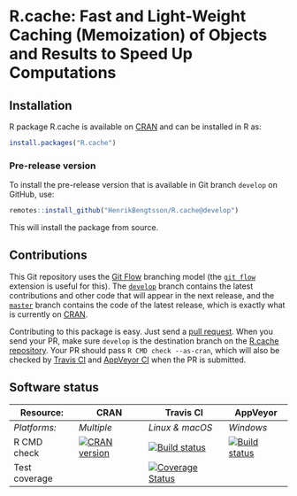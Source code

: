 # R.cache: Fast and Light-Weight Caching (Memoization) of Objects and Results to Speed Up Computations


## Installation
R package R.cache is available on [CRAN](https://cran.r-project.org/package=R.cache) and can be installed in R as:
```r
install.packages("R.cache")
```

### Pre-release version

To install the pre-release version that is available in Git branch `develop` on GitHub, use:
```r
remotes::install_github("HenrikBengtsson/R.cache@develop")
```
This will install the package from source.  



## Contributions

This Git repository uses the [Git Flow](http://nvie.com/posts/a-successful-git-branching-model/) branching model (the [`git flow`](https://github.com/petervanderdoes/gitflow-avh) extension is useful for this).  The [`develop`](https://github.com/HenrikBengtsson/R.cache/tree/develop) branch contains the latest contributions and other code that will appear in the next release, and the [`master`](https://github.com/HenrikBengtsson/R.cache) branch contains the code of the latest release, which is exactly what is currently on [CRAN](https://cran.r-project.org/package=R.cache).

Contributing to this package is easy.  Just send a [pull request](https://help.github.com/articles/using-pull-requests/).  When you send your PR, make sure `develop` is the destination branch on the [R.cache repository](https://github.com/HenrikBengtsson/R.cache).  Your PR should pass `R CMD check --as-cran`, which will also be checked by <a href="https://travis-ci.org/HenrikBengtsson/R.cache">Travis CI</a> and <a href="https://ci.appveyor.com/project/HenrikBengtsson/r-cache">AppVeyor CI</a> when the PR is submitted.


## Software status

| Resource:     | CRAN        | Travis CI       | AppVeyor         |
| ------------- | ------------------- | --------------- | ---------------- |
| _Platforms:_  | _Multiple_          | _Linux & macOS_ | _Windows_        |
| R CMD check   | <a href="https://cran.r-project.org/web/checks/check_results_R.cache.html"><img border="0" src="http://www.r-pkg.org/badges/version/R.cache" alt="CRAN version"></a> | <a href="https://travis-ci.org/HenrikBengtsson/R.cache"><img src="https://travis-ci.org/HenrikBengtsson/R.cache.svg" alt="Build status"></a>   | <a href="https://ci.appveyor.com/project/HenrikBengtsson/r-cache"><img src="https://ci.appveyor.com/api/projects/status/github/HenrikBengtsson/R.cache?svg=true" alt="Build status"></a> |
| Test coverage |                     | <a href="https://codecov.io/gh/HenrikBengtsson/R.cache"><img src="https://codecov.io/gh/HenrikBengtsson/R.cache/branch/develop/graph/badge.svg" alt="Coverage Status"/></a>     |                  |

